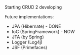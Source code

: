 
Starting CRUD 2 developing

Future implementations:
- JPA (Hibernate) - DONE
- IoC (SpringFramework) - NOW
- JTA (by Spring)
- Logger (Log4j)
- JSF (Primefaces)
